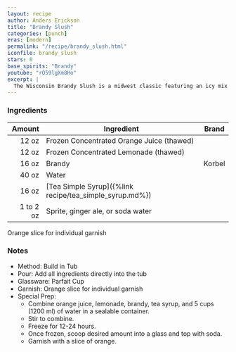 ```yaml
---
layout: recipe
author: Anders Erickson
title: "Brandy Slush"
categories: [punch]
eras: [modern]
permalink: "/recipe/brandy_slush.html"
iconfile: brandy_slush
stars: 0
base_spirits: "Brandy"
youtube: "rQ59lgXm8Ho"
excerpt: |
  The Wisconsin Brandy Slush is a midwest classic featuring an icy mix of fruit juice, tea, and brandy. This boozy punch is perfect to serve at your next party.<br><br>For a wintery twist, substitute the juice concentrates with cranberry and lime. Top with spicy ginger ale. Garnish with a sprig of rosemary.
---
```


### Ingredients

|    Amount | Ingredient                                              | Brand  |
| --------: | ------------------------------------------------------- | ------ |
|     12 oz | Frozen Concentrated Orange Juice (thawed)               |
|     12 oz | Frozen Concentrated Lemonade (thawed)                   |
|     16 oz | Brandy                                                  | Korbel |
|     40 oz | Water                                                   |
|     16 oz | [Tea Simple Syrup]({%link recipe/tea_simple_syrup.md%}) |
| 1 to 2 oz | Sprite, ginger ale, or soda water                       |

Orange slice for individual garnish

### Notes

- Method: Build in Tub
- Pour: Add all ingredients directly into the tub
- Glassware: Parfait Cup
- Garnish: Orange slice for individual garnish
- Special Prep:
  - Combine orange juice, lemonade, brandy, tea syrup, and 5 cups (1200 ml) of water in a sealable container.
  - Stir to combine.
  - Freeze for 12-24 hours.
  - Once frozen, scoop desired amount into a glass and top with soda.
  - Garnish with a slice of orange.

